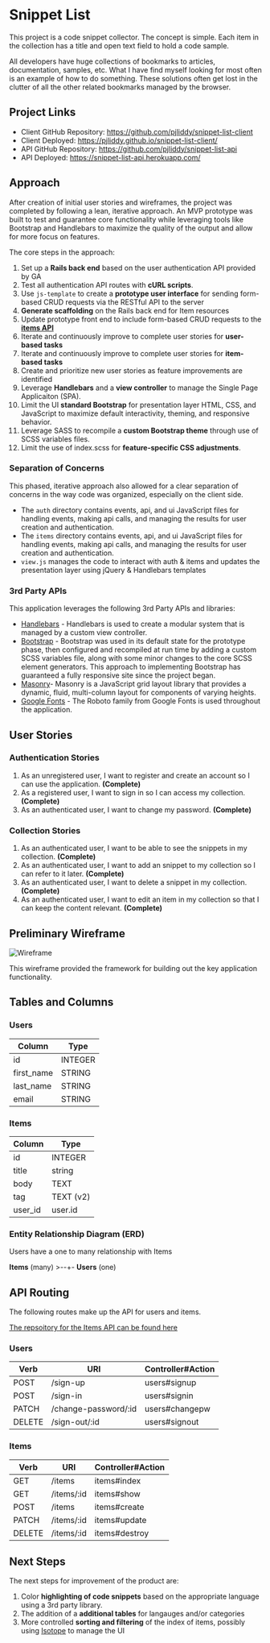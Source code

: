 # Snippet List

This project is a code snippet collector. The concept is simple. Each item in the collection has a title and open text field to hold a code sample.

All developers have huge collections of bookmarks to articles, documentation, samples, etc. What I have find myself looking for most often is an example of how to do something. These solutions often get lost in the clutter of all the other related bookmarks managed by the browser.

## Project Links
- Client GitHub Repository: https://github.com/pjliddy/snippet-list-client
- Client Deployed: https://pjliddy.github.io/snippet-list-client/
- API GitHub Repository: https://github.com/pjliddy/snippet-list-api
- API Deployed: https://snippet-list-api.herokuapp.com/

## Approach

After creation of initial user stories and wireframes, the project was completed by following a lean, iterative approach. An MVP prototype was built to test and guarantee core functionality while leveraging tools like Bootstrap and Handlebars to maximize the quality of the output and allow for more focus on features.

The core steps in the approach:

1. Set up a **Rails back end** based on the user authentication API provided by GA
1. Test all authentication API routes with **cURL scripts**.
1. Use `js-template` to create a **prototype user interface** for sending form-based CRUD requests via the RESTful API to the server
1. **Generate scaffolding** on the Rails back end for Item resources
1. Update prototype front end to include form-based CRUD requests to the **[items API](https://github.com/pjliddy/snippet-list-api)**
1. Iterate and continuously improve to complete user stories for **user-based tasks**
1. Iterate and continuously improve to complete user stories for **item-based tasks**
1. Create and prioritize new user stories as feature improvements are identified
1. Leverage **Handlebars** and a **view controller** to manage the Single Page Applicaiton (SPA).
1. Limit the UI **standard Bootstrap** for presentation layer HTML, CSS, and JavaScript to maximize default interactivity, theming, and responsive behavior.
1. Leverage SASS to recompile a **custom Bootstrap theme** through use of SCSS variables files.
1. Limit the use of index.scss for **feature-specific CSS adjustments**.

### Separation of Concerns
This phased, iterative approach also allowed for a clear separation of concerns in the way code was organized, especially on the client side.
- The `auth` directory contains events, api, and ui JavaScript files for handling events, making api calls, and managing the results for user creation and authentication.
- The `items` directory contains events, api, and ui JavaScript files for handling events, making api calls, and managing the results for user creation and authentication.
- `view.js` manages the code to interact with auth & items and updates the presentation layer using jQuery & Handlebars templates

### 3rd Party APIs

This application leverages the following 3rd Party APIs and libraries:

- [Handlebars](http://handlebarsjs.com/) - Handlebars is used to create a modular system that is managed by a custom view controller.
- [Bootstrap](http://getbootstrap.com/) - Bootstrap was used in its default state for the prototype phase, then configured and recompiled at run time by adding a custom SCSS variables file, along with some minor changes to the core SCSS element generators. This approach to implementing Bootstrap has guaranteed a fully responsive site since the project began.
- [Masonry](https://masonry.desandro.com/)- Masonry is a JavaScript grid layout library that provides a dynamic, fluid,  multi-column layout for components of varying heights.
- [Google Fonts](https://fonts.google.com/) - The Roboto family from Google Fonts is used throughout the application.

## User Stories

### Authentication Stories
1. As an unregistered user, I want to register and create an account so I can use the application. **(Complete)**
1. As a registered user, I want to sign in so I can access my collection. **(Complete)**
1. As an authenticated user, I want to change my password. **(Complete)**

### Collection Stories
1. As an authenticated user, I want to be able to see the snippets in my collection. **(Complete)**
1. As an authenticated user, I want to add an snippet to my collection so I can refer to it later. **(Complete)**
1. As an authenticated user, I want to delete a snippet in my collection. **(Complete)**
1. As an authenticated user, I want to edit an item in my collection so that I can keep the content relevant. **(Complete)**

## Preliminary Wireframe
![Wireframe](https://s3.amazonaws.com/pliddy-ga/snippet-list/snippet-list.png)

This wireframe provided the framework for building out the key application functionality.


## Tables and Columns

### Users
| Column     | Type    |
|------------|---------|
| id         | INTEGER |
| first_name | STRING  |
| last_name  | STRING  |
| email      | STRING  |

### Items
| Column     | Type     |
|------------|-----------|
| id         | INTEGER   |
| title      | string    |
| body       | TEXT      |
| tag        | TEXT (v2) |
| user_id    | user.id   |


### Entity Relationship Diagram (ERD)

Users have a one to many relationship with Items

**Items** (many) >--+- **Users** (one)


## API Routing

The following routes make up the API for users and items.

[The repsoitory for the Items API can be found here](https://github.com/pjliddy/snippet-list-api)

### Users

| Verb   | URI                  | Controller#Action |
|--------|----------------------|-------------------|
| POST   | /sign-up             | users#signup      |
| POST   | /sign-in             | users#signin      |
| PATCH  | /change-password/:id | users#changepw    |
| DELETE | /sign-out/:id        | users#signout     |

### Items
| Verb   | URI        | Controller#Action |
|--------|------------|-------------------|
| GET    | /items     | items#index       |
| GET    | /items/:id | items#show        |
| POST   | /items     | items#create      |
| PATCH  | /items/:id | items#update      |
| DELETE | /items/:id | items#destroy     |

## Next Steps

The next steps for improvement of the product are:

1. Color **highlighting of code snippets** based on the appropriate language using a 3rd party library.
1. The addition of a **additional tables** for langauges and/or categories
1. More controlled **sorting and filtering** of the index of items, possibly using [Isotope](https://isotope.metafizzy.co/) to manage the UI

